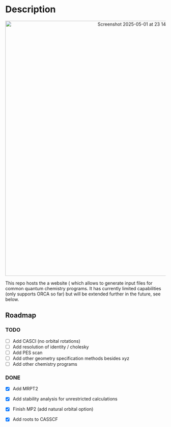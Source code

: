 # Description

<p align="center">
  <img width="800" alt="Screenshot 2025-05-01 at 23 14 33" src="https://github.com/user-attachments/assets/e832a342-9ac4-45ab-ae29-061259f46624" />
</p>

This repo hosts the a website ( which allows to generate input files for common quantum chemistry programs.
It has currently limited capabilities (only supports ORCA so far) but will be extended further in the future, see below.

## Roadmap

### TODO

- [ ] Add CASCI (no orbital rotations)
- [ ] Add resolution of identity / cholesky
- [ ] Add PES scan
- [ ] Add other geometry specification methods besides xyz
- [ ] Add other chemistry programs

### DONE
- [x] Add MRPT2
- [x] Add stability analysis for unrestricted calculations
- [x] Finish MP2 (add natural orbital option)
- [x] Add roots to CASSCF


